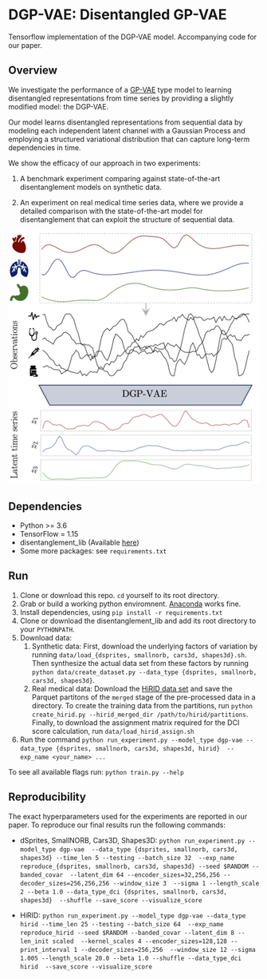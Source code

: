 # DGP-VAE: Disentangled GP-VAE
Tensorflow implementation of the DGP-VAE model. 
Accompanying code for our paper.

## Overview
We investigate the performance of a [GP-VAE](http://arxiv.org/abs/1907.04155) type model to learning
disentangled representations from time series by providing a slightly modified model: the DGP-VAE.

Our model learns disentangled representations from sequential data 
by modeling each independent latent channel with a Gaussian Process and employing
a structured variational distribution that can capture long-term dependencies in time.

We show the efficacy of our approach in two experiments:

1) A benchmark experiment comparing against state-of-the-art disentanglement models on synthetic data.

2) An experiment on real medical time series data, where we provide a detailed comparison 
with the state-of-the-art model for disentanglement that can exploit the structure of sequential data.

![DGP-VAE overview](figures/overview.png)

## Dependencies

* Python >= 3.6
* TensorFlow = 1.15
* disentanglement_lib (Available [here](https://github.com/google-research/disentanglement_lib))
* Some more packages: see `requirements.txt`

## Run
1. Clone or download this repo. `cd` yourself to its root directory.
2. Grab or build a working python enviromnent. [Anaconda](https://www.anaconda.com/) works fine.
3. Install dependencies, using `pip install -r requirements.txt`
4. Clone or download the disentanglement_lib and add its root directory to your `PYTHONPATH`.
5. Download data:
    1. Synthetic data: First, download the underlying factors of variation by running `data/load_{dsprites, smallnorb, cars3d, shapes3d}.sh`.
    Then synthesize the actual data set from these factors by running `python data/create_dataset.py --data_type {dsprites, smallnorb, cars3d, shapes3d}`.
    2. Real medical data: Download the [HiRID data set](https://hirid.intensivecare.ai/HiRID-high-time-resolution-ICU-data-set-9834a14b9b894b7d8365f1301a13afaa)
    and save the Parquet partitons of the `merged` stage of the pre-processed data in a directory.
    To create the training data from the partitions, run `python create_hirid.py --hirid_merged_dir /path/to/hirid/partitions`.
    Finally, to download the assignment matrix required for the DCI score calculation, run 
    `data/load_hirid_assign.sh`
6. Run the command `python run_experiment.py --model_type dgp-vae --data_type {dsprites, smallnorb, cars3d, shapes3d, hirid} 
--exp_name <your_name> ...`

 

   
To see all available flags run: `python train.py --help`

## Reproducibility
The exact hyperparameters used for the experiments are reported in our paper.
To reproduce our final results run the following commands:

* dSprites, SmallNORB, Cars3D, Shapes3D: `python run_experiment.py --model_type dgp-vae 
--data_type {dsprites, smallnorb, cars3d, shapes3d} --time_len 5 --testing --batch_size 32 
--exp_name reproduce_{dsprites, smallnorb, cars3d, shapes3d} --seed $RANDOM --banded_covar 
--latent_dim 64 --encoder_sizes=32,256,256 --decoder_sizes=256,256,256 --window_size 3 
--sigma 1 --length_scale 2 --beta 1.0 --data_type_dci {dsprites, smallnorb, cars3d, shapes3d} 
--shuffle --save_score --visualize_score`

* HiRID: `python run_experiment.py --model_type dgp-vae --data_type hirid --time_len 25 --testing --batch_size 64 
--exp_name reproduce_hirid --seed $RANDOM --banded_covar --latent_dim 8 --len_init scaled 
--kernel_scales 4 --encoder_sizes=128,128 --print_interval 1 --decoder_sizes=256,256 
--window_size 12 --sigma 1.005 --length_scale 20.0 --beta 1.0 --shuffle --data_type_dci hirid 
--save_score --visualize_score`
  
